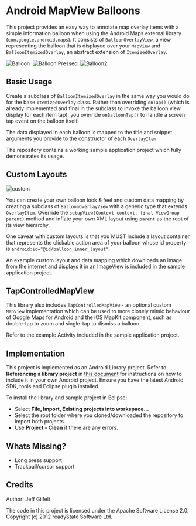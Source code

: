Android MapView Balloons
========================

This project provides an easy way to annotate map overlay items with a simple information balloon when using the Android Maps external library (`com.google.android.maps`). It consists of `BalloonOverlayView`, a view representing the balloon that is displayed over your `MapView` and `BalloonItemizedOverlay`, an abstract extension of `ItemizedOverlay`.

![Balloon](http://jeffgilfelt.com/mapviewballoons/balloon_holo1.png "Balloon")&nbsp;
![Balloon Pressed](http://jeffgilfelt.com/mapviewballoons/balloon_holo2.png "Balloon Pressed")&nbsp;
![Balloon2](http://jeffgilfelt.com/mapviewballoons/balloon_disclosure.png "Balloon Disclose")

Basic Usage
-----------

Create a subclass of `BalloonItemizedOverlay` in the same way you would do for the base `ItemizedOverlay` class. Rather than overriding `onTap()` (which is already implemented and final in the subclass to invoke the balloon view display for each item tap), you override `onBalloonTap()` to handle a screen tap event on the balloon itself.

The data displayed in each balloon is mapped to the title and snippet arguments you provide to the constructor of each `OverlayItem`.

The repository contains a working sample application project which fully demonstrates its usage.

Custom Layouts
--------------

![custom](http://jeffgilfelt.com/mapviewballoons/balloon_holo4.png "custom")

You can create your own balloon look & feel and custom data mapping by creating a subclass of `BalloonOverlayView` with a generic type that extends `OverlayItem`. Override the `setupView(Context context, final ViewGroup parent)` method and inflate your own XML layout using `parent` as the root of its view hierarchy.

One caveat with custom layouts is that you MUST include a layout container that represents the clickable action area of your balloon whose id property is `android:id="@id/balloon_inner_layout"`.

An example custom layout and data mapping which downloads an image from the internet and displays it in an ImageView is included in the sample application project.

TapControlledMapView
--------------------

This library also includes `TapControlledMapView` - an optional custom `MapView` implementation which can be used to more closely mimic behaviour of Google Maps for Android and the iOS MapKit component, such as double-tap to zoom and single-tap to dismiss a balloon.

Refer to the example Activity included in the sample application project.

Implementation
--------------

This project is implemented as an Android Library project. Refer to **Referencing a library project** in [this document](http://developer.android.com/guide/developing/projects/projects-eclipse.html#ReferencingLibraryProject) for instructions on how to include it in your own Android project. Ensure you have the latest Android SDK, tools and Eclipse plugin installed.

To install the library and sample project in Eclipse:

- Select **File, Import, Existing projects into workspace...**
- Select the root folder where you cloned/downloaded the repository to import both projects.
- Use **Project - Clean** if there are any errors.

Whats Missing?
--------------

* Long press support
* Trackball/cursor support

Credits
-------

Author: Jeff Gilfelt

The code in this project is licensed under the Apache Software License 2.0.
<br />
Copyright (c) 2012 readyState Software Ltd.
